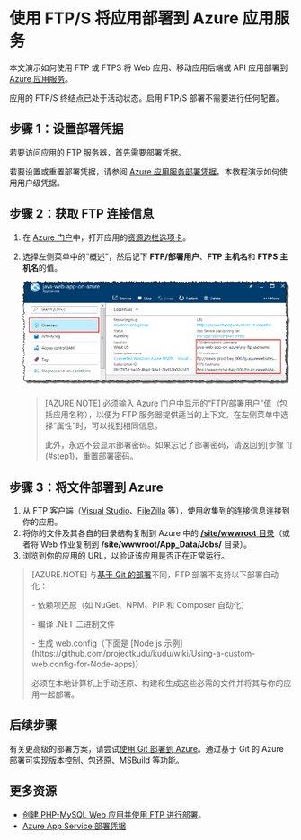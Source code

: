 <properties
    pageTitle="使用 FTP/S 将应用部署到 Azure 应用服务 | Azure"
    description="了解如何使用 FTP 或 FTPS 将应用部署到 Azure 应用服务。"
    services="app-service"
    documentationcenter=""
    author="cephalin"
    manager="erikre"
    editor="" />
<tags
    ms.assetid="ae78b410-1bc0-4d72-8fc4-ac69801247ae"
    ms.service="app-service"
    ms.workload="na"
    ms.tgt_pltfrm="na"
    ms.devlang="na"
    ms.topic="article"
    ms.date="01/05/2016"
    wacn.date="02/10/2017"
    ms.author="cephalin;dariac" />  


# 使用 FTP/S 将应用部署到 Azure 应用服务
本文演示如何使用 FTP 或 FTPS 将 Web 应用、移动应用后端或 API 应用部署到 [Azure 应用服务](/documentation/articles/app-service-changes-existing-services/)。

应用的 FTP/S 终结点已处于活动状态。启用 FTP/S 部署不需要进行任何配置。

## <a name="step1"></a>步骤 1：设置部署凭据

若要访问应用的 FTP 服务器，首先需要部署凭据。

若要设置或重置部署凭据，请参阅 [Azure 应用服务部署凭据](/documentation/articles/app-service-deployment-credentials/)。本教程演示如何使用用户级凭据。

## 步骤 2：获取 FTP 连接信息

1. 在 [Azure 门户](https://portal.azure.cn)中，打开应用的[资源边栏选项卡](/documentation/articles/resource-group-portal/#manage-resources)。
2. 选择左侧菜单中的“概述”，然后记下 **FTP/部署用户**、**FTP 主机名**和 **FTPS 主机名**的值。

    ![FTP 连接信息](./media/web-sites-deploy/FTP-Connection-Info.PNG)  

    > [AZURE.NOTE]
    必须输入 Azure 门户中显示的“FTP/部署用户”值（包括应用名称），以便为 FTP 服务器提供适当的上下文。在左侧菜单中选择“属性”时，可以找到相同信息。
    ><p>
    > 此外，永远不会显示部署密码。如果忘记了部署密码，请返回到[步骤 1](#step1)，重置部署密码。
    >
    >

## 步骤 3：将文件部署到 Azure

1. 从 FTP 客户端（[Visual Studio](https://www.visualstudio.com/vs/community/)、[FileZilla](https://filezilla-project.org/download.php?type=client) 等），使用收集到的连接信息连接到你的应用。
3. 将你的文件及其各自的目录结构复制到 Azure 中的 [**/site/wwwroot** 目录](https://github.com/projectkudu/kudu/wiki/File-structure-on-azure)（或者将 Web 作业复制到 **/site/wwwroot/App\_Data/Jobs/** 目录）。
4. 浏览到你的应用的 URL，以验证该应用是否正在正常运行。

> [AZURE.NOTE] 
与[基于 Git 的部署](/documentation/articles/app-service-deploy-local-git/)不同，FTP 部署不支持以下部署自动化：
><p>
><p> - 依赖项还原（如 NuGet、NPM、PIP 和 Composer 自动化）
><p> - 编译 .NET 二进制文件 
><p> - 生成 web.config（下面是 [Node.js 示例](https://github.com/projectkudu/kudu/wiki/Using-a-custom-web.config-for-Node-apps)）
><p> 
> 必须在本地计算机上手动还原、构建和生成这些必需的文件并将其与你的应用一起部署。
>
>

## 后续步骤

有关更高级的部署方案，请尝试[使用 Git 部署到 Azure](/documentation/articles/app-service-deploy-local-git/)。通过基于 Git 的 Azure 部署可实现版本控制、包还原、MSBuild 等功能。

## 更多资源

* [创建 PHP-MySQL Web 应用并使用 FTP 进行部署](/documentation/articles/web-sites-php-mysql-deploy-use-ftp/)。
* [Azure App Service 部署凭据](/documentation/articles/app-service-deployment-credentials/)

<!---HONumber=Mooncake_0206_2017-->